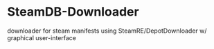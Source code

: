 # SteamDB-Downloader

downloader for steam manifests using SteamRE/DepotDownloader w/ graphical user-interface

